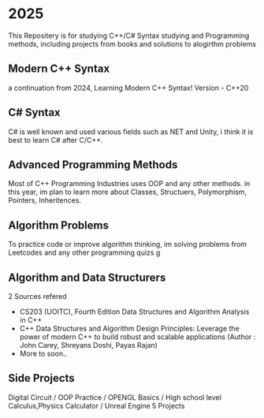 # 2025
This Repositery is for studying C++/C# Syntax studying and Programming methods, including projects from books and solutions to alogirthm problems

## Modern C++ Syntax
a continuation from 2024, Learning Modern C++ Syntax!
Version - C++20 

## C# Syntax
C# is well known and used various fields such as NET and Unity, i think it is best to learn C# after C/C++.

## Advanced Programming Methods
Most of C++ Programming Industries uses OOP and any other methods. 
in this year, im plan to learn more about Classes, Structuers, Polymorphism, Pointers, Inheritences.

## Algorithm Problems
To practice code or improve algorithm thinking, im solving problems from Leetcodes and any other programming quizs
g
## Algorithm and Data Structurers
2 Sources refered 
- CS203 (UOITC), Fourth Edition Data Structures and Algorithm Analysis in C++
- C++ Data Structures and Algorithm Design Principles: Leverage the power of modern C++ to build robust and scalable applications (Author : John Carey, Shreyans Doshi, Payas Rajan) 
- More to soon..

## Side Projects
Digital Circuit / OOP Practice / OPENGL Basics / High school level Calculus,Physics Calculator / Unreal Engine 5 Projects
